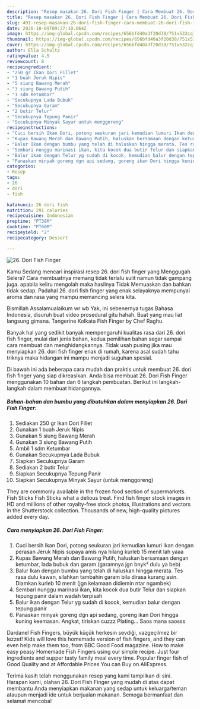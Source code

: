 ```yaml
---
description: "Resep masakan 26. Dori Fish Finger | Cara Membuat 26. Dori Fish Finger Yang Paling Enak"
title: "Resep masakan 26. Dori Fish Finger | Cara Membuat 26. Dori Fish Finger Yang Paling Enak"
slug: 491-resep-masakan-26-dori-fish-finger-cara-membuat-26-dori-fish-finger-yang-paling-enak
date: 2020-10-09T09:27:10.064Z
image: https://img-global.cpcdn.com/recipes/656bfd40a3f20d38/751x532cq70/26-dori-fish-finger-foto-resep-utama.jpg
thumbnail: https://img-global.cpcdn.com/recipes/656bfd40a3f20d38/751x532cq70/26-dori-fish-finger-foto-resep-utama.jpg
cover: https://img-global.cpcdn.com/recipes/656bfd40a3f20d38/751x532cq70/26-dori-fish-finger-foto-resep-utama.jpg
author: Ella Schultz
ratingvalue: 4.5
reviewcount: 8
recipeingredient:
- "250 gr Ikan Dori Fillet"
- "1 buah Jeruk Nipis"
- "5 siung Bawang Merah"
- "3 siung Bawang Putih"
- "1 sdm Ketumbar"
- "Secukupnya Lada Bubuk"
- "Secukupnya Garam"
- "2 butir Telur"
- "Secukupnya Tepung Panir"
- "Secukupnya Minyak Sayur untuk menggoreng"
recipeinstructions:
- "Cuci bersih Ikan Dori, potong seukuran jari kemudian lumuri Ikan dengan perasan Jeruk Nipis supaya amis nya hilang kurleb 15 menit lah yaaa"
- "Kupas Bawang Merah dan Bawang Putih, haluskan bersamaan dengan ketumbar, lada bubuk dan garam (garamnya jgn bnyk² dulu ya beb)"
- "Balur Ikan dengan bumbu yang telah di haluskan hingga merata. Tes rasa dulu kawan, silahkan tambahin garam bila dirasa kurang asin. Diamkan kurleb 10 menit (jgn kelamaan didiemin ntar ngambek)"
- "Sembari nunggu marinasi ikan, kita kocok dua butir Telur dan siapkan tepung panir dalam wadah terpisah"
- "Balur ikan dengan Telur yg sudah di kocok, kemudian balur dengan tepung panir"
- "Panaskan minyak goreng dgn api sedang, goreng ikan Dori hingga kuning keemasan. Angkat, tiriskan cuzzz Plating... Saos mana saosss"
categories:
- Resep
tags:
- 26
- dori
- fish

katakunci: 26 dori fish 
nutrition: 291 calories
recipecuisine: Indonesian
preptime: "PT38M"
cooktime: "PT60M"
recipeyield: "2"
recipecategory: Dessert

---
```



![26. Dori Fish Finger](https://img-global.cpcdn.com/recipes/656bfd40a3f20d38/751x532cq70/26-dori-fish-finger-foto-resep-utama.jpg)

Kamu Sedang mencari inspirasi resep 26. dori fish finger yang Menggugah Selera? Cara membuatnya memang tidak terlalu sulit namun tidak gampang juga. apabila keliru mengolah maka hasilnya Tidak Memuaskan dan bahkan tidak sedap. Padahal 26. dori fish finger yang enak selayaknya mempunyai aroma dan rasa yang mampu memancing selera kita.

Bismillah Assalamualaikum wr wb Yak, ini sebenernya tugas Bahasa Indonesia, disuruh buat video prosedural gitu hahah. Buat yang mau liat langsung gimana. Tangerine Kolkata Fish Finger by Chef Raghu.

Banyak hal yang sedikit banyak mempengaruhi kualitas rasa dari 26. dori fish finger, mulai dari jenis bahan, kedua pemilihan bahan segar sampai cara membuat dan menghidangkannya. Tidak usah pusing jika mau menyiapkan 26. dori fish finger enak di rumah, karena asal sudah tahu triknya maka hidangan ini mampu menjadi suguhan spesial.


Di bawah ini ada beberapa cara mudah dan praktis untuk membuat 26. dori fish finger yang siap dikreasikan. Anda bisa membuat 26. Dori Fish Finger menggunakan 10 bahan dan 6 langkah pembuatan. Berikut ini langkah-langkah dalam membuat hidangannya.

<!--inarticleads1-->

##### Bahan-bahan dan bumbu yang dibutuhkan dalam menyiapkan 26. Dori Fish Finger:

1. Sediakan 250 gr Ikan Dori Fillet
1. Gunakan 1 buah Jeruk Nipis
1. Gunakan 5 siung Bawang Merah
1. Gunakan 3 siung Bawang Putih
1. Ambil 1 sdm Ketumbar
1. Gunakan Secukupnya Lada Bubuk
1. Siapkan Secukupnya Garam
1. Sediakan 2 butir Telur
1. Siapkan Secukupnya Tepung Panir
1. Siapkan Secukupnya Minyak Sayur (untuk menggoreng)


They are commonly available in the frozen food section of supermarkets. Fish Sticks Fish Sticks what a delious treat. Find fish finger stock images in HD and millions of other royalty-free stock photos, illustrations and vectors in the Shutterstock collection. Thousands of new, high-quality pictures added every day. 

<!--inarticleads2-->

##### Cara menyiapkan 26. Dori Fish Finger:

1. Cuci bersih Ikan Dori, potong seukuran jari kemudian lumuri Ikan dengan perasan Jeruk Nipis supaya amis nya hilang kurleb 15 menit lah yaaa
1. Kupas Bawang Merah dan Bawang Putih, haluskan bersamaan dengan ketumbar, lada bubuk dan garam (garamnya jgn bnyk² dulu ya beb)
1. Balur Ikan dengan bumbu yang telah di haluskan hingga merata. Tes rasa dulu kawan, silahkan tambahin garam bila dirasa kurang asin. Diamkan kurleb 10 menit (jgn kelamaan didiemin ntar ngambek)
1. Sembari nunggu marinasi ikan, kita kocok dua butir Telur dan siapkan tepung panir dalam wadah terpisah
1. Balur ikan dengan Telur yg sudah di kocok, kemudian balur dengan tepung panir
1. Panaskan minyak goreng dgn api sedang, goreng ikan Dori hingga kuning keemasan. Angkat, tiriskan cuzzz Plating... Saos mana saosss


Dardanel Fish Fingers, büyük küçük herkesin sevdiği, vazgeçilmez bir lezzet! Kids will love this homemade version of fish fingers, and they can even help make them too, from BBC Good Food magazine. How to make easy peasy Homemade Fish Fingers using our simple recipe. Just four ingredients and supper tasty family meal every time. Popular finger fish of Good Quality and at Affordable Prices You can Buy on AliExpress. 

Terima kasih telah menggunakan resep yang kami tampilkan di sini. Harapan kami, olahan 26. Dori Fish Finger yang mudah di atas dapat membantu Anda menyiapkan makanan yang sedap untuk keluarga/teman ataupun menjadi ide untuk berjualan makanan. Semoga bermanfaat dan selamat mencoba!
